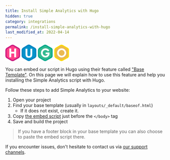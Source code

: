 ```yaml
---
title: Install Simple Analytics with Hugo
hidden: true
category: integrations
permalink: /install-simple-analytics-with-hugo
last_modified_at: 2022-04-14
---
```


<img src="/images/hugo-logo.svg" width="200px">

You can embed our script in Hugo using their feature called ["Base Template"](https://gohugo.io/templates/base/). On this page we will explain how to use this feature and help you installing the Simple Analytics script with Hugo.

Follow these steps to add Simple Analytics to your website:

1. Open your project
1. Find your base template (usually in `layouts/_default/baseof.html`)
   - If it does not exist, create it.
1. Copy [the embed script](/script) just before the `</body>` tag
1. Save and build the project

> If you have a footer block in your base template you can also choose to paste the embed script there.

If you encounter issues, don't hesitate to contact us via [our support channels](https://simpleanalytics.com/contact).
